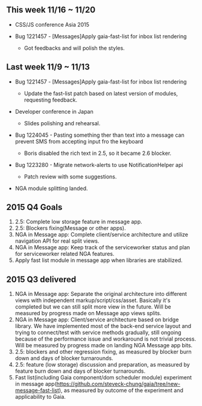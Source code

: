 ## This week 11/16 ~ 11/20
* CSS/JS conference Asia 2015

* Bug 1221457 - [Messages]Apply gaia-fast-list for inbox list rendering
  - Got feedbacks and will polish the styles.

## Last week 11/9 ~ 11/13
* Bug 1221457 - [Messages]Apply gaia-fast-list for inbox list rendering
  - Update the fast-list patch based on latest version of modules, requesting feedback.

* Developer conference in Japan
  - Slides polishing and rehearsal.

* Bug 1224045 - Pasting something ther than text into a message can prevent SMS from accepting input fro the keyboard
  - Boris disabled the rich text in 2.5, so it became 2.6 blocker.

* Bug 1223280 - Migrate network-alerts to use NotificationHelper api
  - Patch review with some suggestions.

* NGA module splitting landed.

## 2015 Q4 Goals

1. 2.5: Complete low storage feature in message app.
2. 2.5: Blockers fixing(Message or other apps).
3. NGA in Message app: Complete client/service architecture and utilize navigation API for real split views.
4. NGA in Message app: Keep track of the serviceworker status and plan for serviceworker related NGA features.
5. Apply fast list module in message app when libraries are stabilized.

## 2015 Q3 delivered

1. NGA in Message app: Separate the original architecture into different views with independent markup/script/css/asset. Basically it's completed but we can still split more view in the future. Will be measured by progress made on Message app views splits.
2. NGA in Message app: Client/service architecture based on bridge library. We have implemented most of the back-end service layout and trying to connect/test with service methods gradually, still ongoing because of the performance issue and workaround is not trivial process. Will be measured by progress made on landing NGA Message app bits.
3. 2.5: blockers and other regression fixing, as measured by blocker burn down and days of blocker turnarounds.
4. 2.5: feature (low storage) discussion and preparation, as measured by feature burn down and days of blocker turnarounds.
5. Fast list(including Gaia component/dom scheduler module) experiment in message app(https://github.com/steveck-chung/gaia/tree/new-message-fast-list), as measured by outcome of the experiment and applicability to Gaia.
